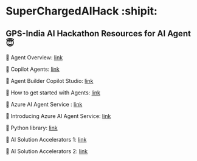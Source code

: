 # SuperChargedAIHack :shipit:





## GPS-India AI Hackathon Resources for AI Agent :innocent:	 


:link:	Agent Overview: [link](https://view.officeapps.live.com/op/embed.aspx?src=https%3A%2F%2Fadoption%2Emicrosoft%2Ecom%3A443%2Ffiles%2Fcopilot%2FAgentOverviewGuide%2Epptx&amp) 

:link:	Copilot Agents: [link](https://support.microsoft.com/en-us/topic/introducing-copilot-agents-943e563d-602d-40fa-bdd1-dbc83f582466) 

:link:	Agent Builder Copilot Studio: [link](https://learn.microsoft.com/en-us/microsoft-365-copilot/extensibility/copilot-studio-agent-builder-build) 

:link:	How to get started with Agents: [link](https://support.microsoft.com/en-us/topic/get-started-with-agents-for-microsoft-365-copilot-169469d7-328d-4d37-9090-bfc2058a39bd) 
 
:link:	Azure AI Agent Service : [link](https://learn.microsoft.com/en-us/azure/ai-services/agents/) 

:link:	Introducing Azure AI Agent Service: [link](https://techcommunity.microsoft.com/blog/azure-ai-services-blog/introducing-azure-ai-agent-service/4298357)

:link:	Python library: [link](https://pypi.org/project/azure-ai-projects/)     

:link:	AI Solution Accelerators 1: [link](https://github.com/microsoft/solution-accelerators?tab=readme-ov-file)

:link:	AI Solution Accelerators 2: [link](https://github.com/Azure/ai-solution-accelerators-list/tree/main)
